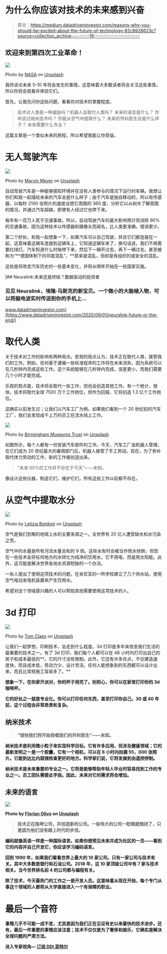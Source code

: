# 为什么你应该对技术的未来感到兴奋

> 原文：<https://medium.datadriveninvestor.com/reasons-why-you-should-be-excited-about-the-future-of-technology-82c8928623c?source=collection_archive---------16----------------------->

## 欢迎来到第四次工业革命！

![](img/ba9f279eb12bb61aaacaff4f8fc1c00d.png)

Photo by [NASA](https://unsplash.com/@nasa?utm_source=medium&utm_medium=referral) on [Unsplash](https://unsplash.com?utm_source=medium&utm_medium=referral)

我将谈论未来 5-10 年将会发生的事情，这意味着大多数读者将会关注这些事情，所以你将会观看并体验它们。

首先，让我先问你这些问题，看看你对技术的掌握程度。

> 技术对人类是一种威胁吗？机器人会取代人类吗？
> 未来的语言是什么？
> 你听说过纳米技术吗？
> 你能从空气中提取什么？
> 未来的外科医生会是什么样子？
> 未来需要什么专业？

这篇文章是一个类似未来的旅程，所以希望我能让你受益。

# 无人驾驶汽车

![](img/656c4bff013dff21d08fc6412a47f976.png)

Photo by [Marvin Meyer](https://unsplash.com/@marvelous?utm_source=medium&utm_medium=referral) on [Unsplash](https://unsplash.com?utm_source=medium&utm_medium=referral)

自动驾驶汽车是一种能够感知环境并在没有人类参与的情况下运行的车辆。我想让你们和我一起描绘未来的汽车会是什么样子；由于汽车是独自移动的，所以有传感器，以每秒 2100 张照片的速度设想它周围的 360 度，分析它以从树木了解周围的情况，并通过汽车超越，即使有人经过它也停下来。

每年有一百万人死于交通事故。所以，自动驾驶汽车的最大影响预计将消除 90%的交通事故，因为这种技术以传感器和摄像头而闻名，比人类更准确，错误更少。

第二个好处，和我一起想象一下，如果汽车可以自己驾驶，并且它们都连接在一起，这意味着这辆车连接到这辆车上，它知道这辆车来了，换句话说，我们不再需要红绿灯。汽车知道什么时候停下来，然后下一辆开过去，再下一辆过去。甚至被称为“**德国体制下的印度混乱”，**原来是混乱，但却是有组织的或安全的混乱。

这些是将改变汽车历史的一些基本变化，并将从明年开始在一些国家实施。

[](https://www.datadriveninvestor.com/2020/09/01/neuralink-future-or-the-end/) [## Neuralink:未来还是终结？数据驱动的投资者

### 见见 Neuralink，埃隆·马斯克的新宝贝。一个微小的大脑植入物，可以将脑电波实时传送到你的手机上…

www.datadriveninvestor.com](https://www.datadriveninvestor.com/2020/09/01/neuralink-future-or-the-end/) 

# 取代人类

关于技术对工作的影响有两种观点。悲观的观点认为，技术正在取代人类，接管我们的工作。例如，任何基于遵循一些标准程序的工作将在未来消失，因为系统可以在几秒钟内完成这些工作。这个系统能够在几秒钟内完成，误差更小，而我们需要几个小时才能完成。

乐观的观点是，技术将会取代一些工作，但也会创造其他工作。有一个统计，很快，技术将取代全球 7500 万个工作岗位，但作为回报，它将创造 1.3 亿个工作岗位。

这确实以前发生过；让我们以汽车工厂为例。如果我们看到一个 20 世纪初的汽车工厂，我们会发现成千上万的员工在流水线上工作。

![](img/f10ff047cf56e352daa9a1d06b904aaa.png)

Photo by [Birmingham Museums Trust](https://unsplash.com/@birminghammuseumstrust?utm_source=medium&utm_medium=referral) on [Unsplash](https://unsplash.com?utm_source=medium&utm_medium=referral)

如图所示，每个人都有一份安装汽车部件的工作。今天，汽车工厂由机器人管理，在它们成为 20 世纪最大的雇佣部门后，机器人接管了手工劳动。现在，为了弥补取代体力劳动的工作，新的工作被创造出来。

> “未来 60%的工作并不存在于今天”——未知。

像设计这些仪器，制造它们，维护它们，所有这些工作以前都不存在。

# 从空气中提取水分

![](img/ce280851c1591998ec6734f2c6577061.png)

Photo by [Letizia Bordoni](https://unsplash.com/@letyi?utm_source=medium&utm_medium=referral) on [Unsplash](https://unsplash.com?utm_source=medium&utm_medium=referral)

空气是我们忽略的地球上水的主要来源之一。全世界有 20 亿人遭受缺水和水污染之苦。

空气中的水量是所有河流水量总和的 9 倍。这些水有时会被当作雨水倾倒，但现在一些技术会将任何地方的水转化为纯净的饮用水。它不用电，而是用太阳能。此外，这可能是解决世界各地水资源短缺的一个办法。

一些人提出了使用这项技术的问题，在肯尼亚的一所学校建立了几个供水站，使用空气电动发电机装置来产生饮用水。

希望对这个领域感兴趣的人可以帮助其他需要使用这项技术的人。

# **3d 打印**

![](img/cbd76258b98ff818736a99c189cb5285.png)

Photo by [Tom Claes](https://unsplash.com/@tomspentys?utm_source=medium&utm_medium=referral) on [Unsplash](https://unsplash.com?utm_source=medium&utm_medium=referral)

让我们一起梦想，印刷技术，会走到什么程度。3d 打印是多年来改变我们生活的最重要的技术之一。有了 3d 打印，我们每个人都可以在 48 小时内打印出自己的房子和成本最低的**。它的尺寸没有限制。此外，它还有许多优点，不仅建造速度快，而且成本低，劳动力少，设计灵活。任何人能想象到的东西都可以设计出来，而且比常规施工容易多了。**

**想象一下，在你家开派对，你的杯子用完了。别担心，你可以在家里打印你的 3d 咖啡杯。**

**它的好处之一就是专业化。你可以打印任何东西，甚至打印你自己。30 或 40 年前，这个过程会非常昂贵和复杂。**

## **纳米技术**

> **“很快我们将开始吞噬我们的外科医生”——未知。**

**纳米技术是利用微小粒子来实现科学目标。它有许多应用，但涉及健康领域；它的最新发明之一是一个胶囊，它有一个相机，可以在 8 小时内拍摄 55，000 张照片。它能到达比内窥镜检查更好的地方。科学家们说，它将发展到由遥控控制。**

**纳米技术是未来重要的专业之一。它将是能够帮助年轻人毕业时容易找到工作的专业之一。员工团队需要此字段。因此，未来对它的需求将会增加。**

## **未来的语言**

**![](img/ce5f514fa4116c6a80748e1d22f4e0ed.png)**

**Photo by [Florian Olivo](https://unsplash.com/@florianolv?utm_source=medium&utm_medium=referral) on [Unsplash](https://unsplash.com?utm_source=medium&utm_medium=referral)**

> **技术正在拖垮公司，并创造新的公司。一些伟大的公司一眨眼就倒闭了，只是因为他们没有跟上时代的步伐。**

**编码就像英语一样是一种国际语言。如果你想预见未来并成为社区的一员——看到它的内容并自己开发它，你应该学习编码语言。**

**回到 1990 年，如果我们看看世界上最大的 10 家公司。只有一家公司与技术有关。其中大多数是银行和石油公司。2018 年，这 10 家顶级公司中有 7 家与技术相关。当今世界排名前 4 的公司都与编程有关。**

**除了技术，今天最热门的工作之一是开发人员。这意味着从现在开始，每个专门从事这个领域的人都将从大学直接进入一个有保障的职业。**

# **最后一个音符**

**事情几乎不可能一成不变，尤其是因为我们正在见证有史以来最快的技术进步。还有，最后一件重要的事情应该注意；技术不仅仅是为了奢侈和娱乐，它确实是解决全球问题的严肃方法。**

****进入专家视角—** [**订阅 DDI 英特尔**](https://datadriveninvestor.com/ddi-intel)**